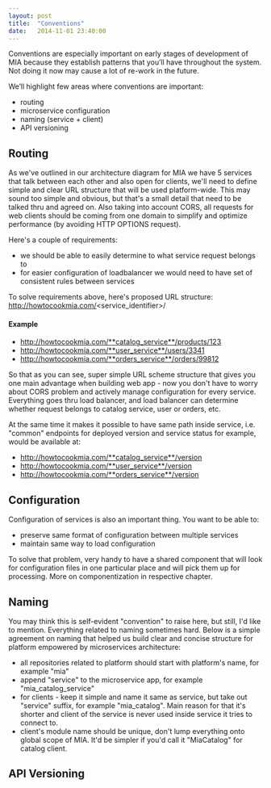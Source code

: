 ```yaml
---
layout: post
title:  "Conventions"
date:   2014-11-01 23:40:00
---
```


Conventions are especially important on early stages of development of MIA because they establish patterns that you’ll have throughout the system. Not doing it now may cause a lot of re-work in the future. 

We’ll highlight few areas where conventions are important:

- routing
- microservice configuration
- naming (service + client)
- API versioning

## Routing

As we've outlined in our architecture diagram for MIA we have 5 services that talk between each other and also open for clients, we'll need to define simple and clear URL structure that will be used platform-wide. This may sound too simple and obvious, but that's a small detail that need to be talked thru and agreed on. Also taking into account CORS, all requests for web clients should be coming from one domain to simplify and optimize performance (by avoiding HTTP OPTIONS request).

Here's a couple of requirements:

- we should be able to easily determine to what service request belongs to
- for easier configuration of loadbalancer we would need to have set of consistent rules between services

To solve requirements above, here's proposed URL structure:
http://howtocookmia.com/<service_identifier>/<service specific path>

#### Example

- http://howtocookmia.com/**catalog_service**/products/123
- http://howtocookmia.com/**user_service**/users/3341
- http://howtocookmia.com/**orders_service**/orders/99812

So that as you can see, super simple URL scheme structure that gives you one main advantage when building web app - now you don't have to worry about CORS problem and actively manage configuration for every service. Everything goes thru load balancer, and load balancer can determine whether request belongs to catalog service, user or orders, etc.

At the same time it makes it possible to have same path inside service, i.e. "common" endpoints for deployed version and service status for example, would be available at:

- http://howtocookmia.com/**catalog_service**/version
- http://howtocookmia.com/**user_service**/version 
- http://howtocookmia.com/**orders_service**/version

## Configuration

Configuration of services is also an important thing. You want to be able to:

- preserve same format of configuration between multiple services
- maintain same way to load configuration

To solve that problem, very handy to have a shared component that will look for configuration files in one particular place and will pick them up for processing. More on componentization in respective chapter.

## Naming

You may think this is self-evident "convention" to raise here, but still, I'd like to mention. Everything related to naming sometimes hard. Below is a simple agreement on naming that helped us build clear and concise structure for platform empowered by microservices architecture:

- all repositories related to platform should start with platform's name, for example "mia"
- append "service" to the microservice app, for example "mia_catalog_service"
- for clients - keep it simple and name it same as service, but take out "service" suffix, for example "mia_catalog". Main reason for that it's shorter and client of the service is never used inside service it tries to connect to.
- client's module name should be unique, don't lump everything onto global scope of MIA. It'd be simpler if you'd call it "MiaCatalog" for catalog client.

## API Versioning

